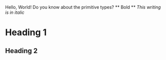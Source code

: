 Hello, World!
Do you know about the primitive types?
** Bold ** 
*This writing is in italic*
# Heading 1
## Heading 2
